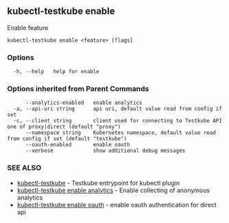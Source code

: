 ## kubectl-testkube enable

Enable feature

```
kubectl-testkube enable <feature> [flags]
```

### Options

```
  -h, --help   help for enable
```

### Options inherited from Parent Commands

```
      --analytics-enabled   enable analytics
  -a, --api-uri string      api uri, default value read from config if set
  -c, --client string       client used for connecting to Testkube API one of proxy|direct (default "proxy")
      --namespace string    Kubernetes namespace, default value read from config if set (default "testkube")
      --oauth-enabled       enable oauth
      --verbose             show additional debug messages
```

### SEE ALSO

* [kubectl-testkube](kubectl-testkube.md)	 - Testkube entrypoint for kubectl plugin
* [kubectl-testkube enable analytics](kubectl-testkube_enable_analytics.md)	 - Enable collecting of anonymous analytics
* [kubectl-testkube enable oauth](kubectl-testkube_enable_oauth.md)	 - enable oauth authentication for direct api

